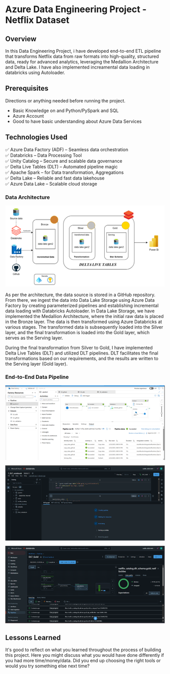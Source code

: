 # Azure Data Engineering Project - Netflix Dataset

## Overview

In this Data Engineering Project, i have developed end-to-end ETL pipeline that transforms Netflix data from raw formats into high-quality, structured data, ready for advanced analytics, leveraging the Medallion Architecture and Delta Lake. I have also implemented increamental data loading in databricks using Autoloader.

## Prerequisites

Directions or anything needed before running the project.

- Basic Knowledge on and Python/PySpark and SQL
- Azure Account
- Good to have basic understanding about Azure Data Services

## Technologies Used

✅ Azure Data Factory (ADF) – Seamless data orchestration  
✅ Databricks – Data Processing Tool  
✅ Unity Catalog – Secure and scalable data governance  
✅ Delta Live Tables (DLT) – Automated pipeline magic  
✅ Apache Spark – for Data transformation, Aggregations  
✅ Delta Lake – Reliable and fast data lakehouse  
✅ Azure Data Lake – Scalable cloud storage  

### Data Architecture

![Example architecture image](images/arch.png)

As per the architecture, the data source is stored in a GitHub repository. From there, we ingest the data into Data Lake Storage using Azure Data Factory by creating parameterized pipelines and establishing incremental data loading with Databricks Autoloader. In Data Lake Storage, we have implemented the Medallion Architecture, where the initial raw data is placed in the Bronze layer. The data is then transformed using Azure Databricks at various stages. The transformed data is subsequently loaded into the Silver layer, and the final transformation is loaded into the Gold layer, which serves as the Serving layer.

During the final transformation from Silver to Gold, I have implemented Delta Live Tables (DLT) and utilized DLT pipelines. DLT facilitates the final transformations based on our requirements, and the results are written to the Serving layer (Gold layer).

### End-to-End Data Pipeline

![alt-pipeline-image](images/snip6.png)

![alt-data-visuaization](images/snip7.png)

![alt-data-visuaization](images/snip4.png)

## Lessons Learned

It's good to reflect on what you learned throughout the process of building this project. Here you might discuss what you would have done differently if you had more time/money/data. Did you end up choosing the right tools or would you try something else next time?


